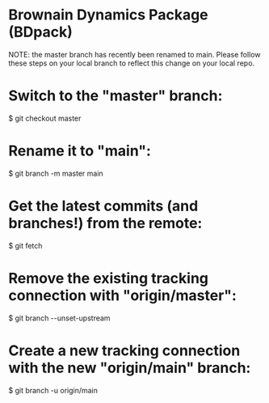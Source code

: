 Brownain Dynamics Package (BDpack)
==================================

NOTE: the master branch has recently been renamed to main. Please follow these steps on your local branch to reflect this change on your local repo.

# Switch to the "master" branch:
$ git checkout master

# Rename it to "main":
$ git branch -m master main

# Get the latest commits (and branches!) from the remote:
$ git fetch

# Remove the existing tracking connection with "origin/master":
$ git branch --unset-upstream

# Create a new tracking connection with the new "origin/main" branch:
$ git branch -u origin/main
